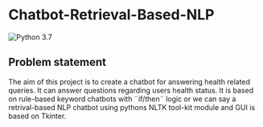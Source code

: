 # Chatbot-Retrieval-Based-NLP

![Python 3.7](https://img.shields.io/badge/Python-3.7-brightgreen.svg)

## Problem statement

The aim of this project is to create a chatbot for answering health related queries. It can answer questions regarding users health status.
It is based on rule-based keyword chatbots with ¨if/then¨ logic or we can say a retrival-based NLP chatbot using pythons NLTK tool-kit module and GUI is based on Tkinter.

